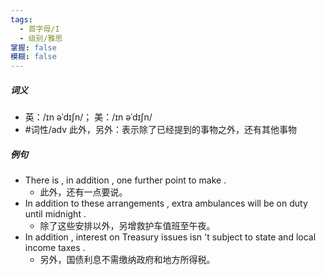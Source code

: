 ```yaml
---
tags:
  - 首字母/I
  - 级别/雅思
掌握: false
模糊: false
---
```

##### 词义
- 英：/ɪn əˈdɪʃn/； 美：/ɪn əˈdɪʃn/
- #词性/adv  此外，另外：表示除了已经提到的事物之外，还有其他事物
##### 例句
- There is , in addition , one further point to make .
	- 此外，还有一点要说。
- In addition to these arrangements , extra ambulances will be on duty until midnight .
	- 除了这些安排以外，另增救护车值班至午夜。
- In addition , interest on Treasury issues isn 't subject to state and local income taxes .
	- 另外，国债利息不需缴纳政府和地方所得税。
